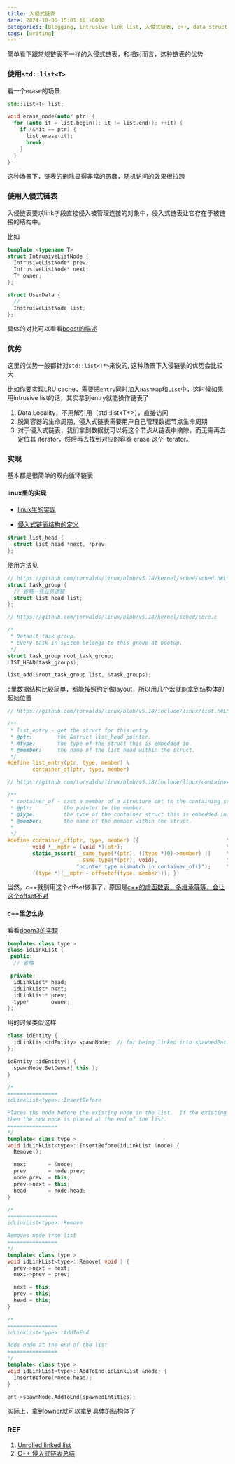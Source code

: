 ```yaml
---
title: 入侵式链表
date: 2024-10-06 15:01:10 +0800
categories: [Blogging, intrusive link list, 入侵式链表, c++, data struct]
tags: [writing]
---
```


简单看下跟常规链表不一样的入侵式链表，和相对而言，这种链表的优势

### 使用`std::list<T>`

看一个erase的场景

```cpp
std::list<T> list;

void erase_node(auto* ptr) {
  for (auto it = list.begin(); it != list.end(); ++it) {
    if (&*it == ptr) {
      list.erase(it);
      break;
    }
  }
}
```

这种场景下，链表的删除显得非常的愚蠢，随机访问的效果很拉跨

### 使用入侵式链表

入侵链表要求link字段直接侵入被管理连接的对象中，侵入式链表让它存在于被链接的结构中。

比如

```cpp
template <typename T>
struct IntrusiveListNode {
  IntrusiveListNode* prev;
  IntrusiveListNode* next;
  T* owner;
};

struct UserData {
  // ...
  InstruiveListNode list;
};
```

具体的对比可以看看[boost的描述](https://www.boost.org/doc/libs/1_79_0/doc/html/intrusive/intrusive_vs_nontrusive.html)

### 优势

这里的优势一般都针对`std::list<T*>`来说的, 这种场景下入侵链表的优势会比较大

比如你要实现LRU cache，需要把`entry`同时加入`HashMap`和`List`中，这时候如果用intrusive list的话，其实拿到entry就能操作链表了

1. Data Locality，不用解引用（std::list<T*>），直接访问
2. 脱离容器的生命周期，侵入式链表需要用户自己管理数据节点生命周期
3. 对于侵入式链表，我们拿到数据就可以将这个节点从链表中摘除，而无需再去定位其 iterator，然后再去找到对应的容器 erase 这个 iterator。

### 实现

基本都是很简单的双向循环链表

#### linux里的实现

+ [linux里的实现](https://github.com/torvalds/linux/blob/v5.18/include/linux/list.h)

+ [侵入式链表结构的定义](https://github.com/torvalds/linux/blob/v5.18/include/linux/types.h)

```c
struct list_head {
  struct list_head *next, *prev;
};
```

使用方法见

```c
// https://github.com/torvalds/linux/blob/v5.18/kernel/sched/sched.h#L376
struct task_group {
  // 省略一些业务逻辑
  struct list_head list;
};

// https://github.com/torvalds/linux/blob/v5.18/kernel/sched/core.c

/*
 * Default task group.
 * Every task in system belongs to this group at bootup.
 */
struct task_group root_task_group;
LIST_HEAD(task_groups);

list_add(&root_task_group.list, &task_groups);
```

c里数据结构比较简单，都能按照约定做layout，所以用几个宏就能拿到结构体的起始位置

```c
// https://github.com/torvalds/linux/blob/v5.18/include/linux/list.h#L519

/**
 * list_entry - get the struct for this entry
 * @ptr:        the &struct list_head pointer.
 * @type:       the type of the struct this is embedded in.
 * @member:     the name of the list_head within the struct.
 */
#define list_entry(ptr, type, member) \
        container_of(ptr, type, member)

// https://github.com/torvalds/linux/blob/v5.18/include/linux/container_of.h#L17

/**
 * container_of - cast a member of a structure out to the containing structure
 * @ptr:          the pointer to the member.
 * @type:         the type of the container struct this is embedded in.
 * @member:       the name of the member within the struct.
 *
 */
#define container_of(ptr, type, member) ({                            \
        void *__mptr = (void *)(ptr);                                 \
        static_assert(__same_type(*(ptr), ((type *)0)->member) ||     \
                      __same_type(*(ptr), void),                      \
                      "pointer type mismatch in container_of()");     \
        ((type *)(__mptr - offsetof(type, member))); })
```

当然，c++就别用这个offset做事了，原因是[c++的虚函数表，多继承等等，会让这个offset不对](https://stackoverflow.com/questions/1129894/why-cant-you-use-offsetof-on-non-pod-structures-in-c)

#### c++里怎么办

看看[doom3的实现](https://github.com/Edgarins29/Doom3/blob/d80c4d8341a35a8d9bc71324dcfc2be583295c03/neo/idlib/containers/LinkList.h)

```cpp
template< class type >
class idLinkList {
 public:
  // 省略

 private:
  idLinkList* head;
  idLinkList* next;
  idLinkList* prev;
  type*       owner;
};
```

用的时候类似这样

```cpp
class idEntity {
  idLinkList<idEntity> spawnNode;  // for being linked into spawnedEntities list
};

idEntity::idEntity() {
  spawnNode.SetOwner( this );
}

/*
================
idLinkList<type>::InsertBefore

Places the node before the existing node in the list.  If the existing node is the head,
then the new node is placed at the end of the list.
================
*/
template< class type >
void idLinkList<type>::InsertBefore(idLinkList &node) {
  Remove();

  next       = &node;
  prev       = node.prev;
  node.prev  = this;
  prev->next = this;
  head       = node.head;
}

/*
================
idLinkList<type>::Remove

Removes node from list
================
*/
template< class type >
void idLinkList<type>::Remove( void ) {
  prev->next = next;
  next->prev = prev;

  next = this;
  prev = this;
  head = this;
}

/*
================
idLinkList<type>::AddToEnd

Adds node at the end of the list
================
*/
template< class type >
void idLinkList<type>::AddToEnd(idLinkList &node) {
  InsertBefore(*node.head);
}

ent->spawnNode.AddToEnd(spawnedEntities);
```

实际上，拿到owner就可以拿到具体的结构体了

### REF

1. [Unrolled linked list](https://www.wikiwand.com/en/articles/Unrolled_linked_list)
2. [C++ 侵入式链表总结](https://zhuanlan.zhihu.com/p/524894979)
